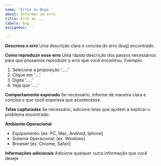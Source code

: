 ```yaml
---
name: 'Erros ou Bugs '
about: Informar um erro
title: Erro ao ...
labels: bug
assignees: ''

---
```


**Descreva o erro** 
Uma descrição clara e concisa do erro (bug) encontrado.

**Como reproduzir esse erro**
Uma rápida descrição dos passos necessários para que possamos reproduzir o erro que você encontrou. 
Exemplo:
1. Selecione a proposição '.....'
2. Clique em '....'
3. Digite '.....'
4. Veja que '.....'

**Comportamento esperado**
Se necessário, informe de maneira clara e concisa o que você esperava que acontecesse.

**Telas capturadas**
Se necessário, adicione telas que ajudem a explicar o problema encontrado.

**Ambiente Operacional**
- Equipamento:  [ex: PC, Mac, Android, Iphone]
- Sistema Operacional: [ex. Windows]
- Browser [ex. Chrome, Safari]

**Informações adicionais**
Adicione qualquer outra informação que você deseje
